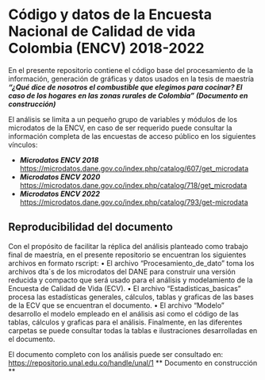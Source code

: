 # Código y datos de la Encuesta Nacional de Calidad de vida Colombia (ENCV) 2018-2022

En el presente repositorio contiene el código base del procesamiento de la información, generación de gráficas y datos  usados en la tesis de maestría  ___“¿Qué dice de nosotros el combustible que elegimos para cocinar? El caso de los hogares en las zonas rurales de Colombia” (Documento en construcción)___ 

El análisis se limita a un pequeño grupo de variables y módulos de los microdatos de la ENCV, en caso de ser requerido puede consultar la información completa de las encuestas de acceso público en los siguientes vínculos:

- ***Microdatos ENCV 2018*** https://microdatos.dane.gov.co/index.php/catalog/607/get_microdata
- ***Microdatos ENCV 2020*** https://microdatos.dane.gov.co/index.php/catalog/718/get_microdata
- ***Microdatos ENCV 2022*** https://microdatos.dane.gov.co/index.php/catalog/793/get-microdata

## Reproducibilidad del documento 

Con el propósito de facilitar la réplica del análisis planteado como trabajo final de maestría, en el presente repositorio se encuentran los siguientes archivos en formato rscript:
•	El archivo “Procesamiento_de_dato” toma los archivos dta´s de los microdatos del DANE para construir una versión reducida y compacto que será usado para el análisis y modelamiento de la Encuesta de Calidad de Vida (ECV).
•	El archivo “Estadisticas_basicas” procesa las estadísticas generales, cálculos, tablas y graficas de las bases de la ECV que se encuentran el documento. 
•	El archivo “Modelo” desarrollo el modelo empleado en el análisis asi como el código de las tablas, cálculos y graficas para el análisis.
Finalmente, en las diferentes carpetas se puede consultar todas la tablas e ilustraciones desarrolladas en el documento.


El documento completo con los análisis puede ser consultado en: https://repositorio.unal.edu.co/handle/unal/1 
** Documento en construcción **
